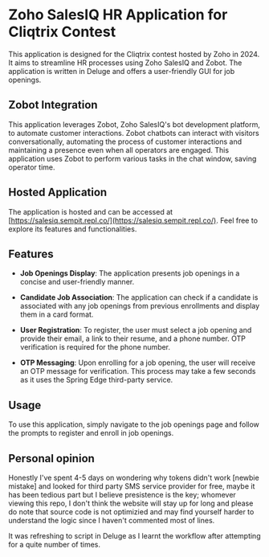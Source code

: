 # Zoho SalesIQ HR Application for Cliqtrix Contest

This application is designed for the Cliqtrix contest hosted by Zoho in 2024. It aims to streamline HR processes using Zoho SalesIQ and Zobot. The application is written in Deluge and offers a user-friendly GUI for job openings.

## Zobot Integration

This application leverages Zobot, Zoho SalesIQ's bot development platform, to automate customer interactions. Zobot chatbots can interact with visitors conversationally, automating the process of customer interactions and maintaining a presence even when all operators are engaged. This application uses Zobot to perform various tasks in the chat window, saving operator time.

## Hosted Application

The application is hosted and can be accessed at [https://salesiq.sempit.repl.co/](https://salesiq.sempit.repl.co/). Feel free to explore its features and functionalities.


## Features

- **Job Openings Display**: The application presents job openings in a concise and user-friendly manner.

- **Candidate Job Association**: The application can check if a candidate is associated with any job openings from previous enrollments and display them in a card format.

- **User Registration**: To register, the user must select a job opening and provide their email, a link to their resume, and a phone number. OTP verification is required for the phone number.

- **OTP Messaging**: Upon enrolling for a job opening, the user will receive an OTP message for verification. This process may take a few seconds as it uses the Spring Edge third-party service.

## Usage

To use this application, simply navigate to the job openings page and follow the prompts to register and enroll in job openings.

## Personal opinion

Honestly I've spent 4-5 days on wondering why tokens didn't work [newbie mistake] and looked for third party SMS service provider for free, maybe it has been tedious part but I believe presistence is the key; whomever viewing this repo, I don't think the website will stay up for long and please do note that source code is not optimizied and may find yourself harder to understand the logic since I haven't commented most of lines.

It was refreshing to script in Deluge as I learnt the workflow after attempting for a quite number of times.